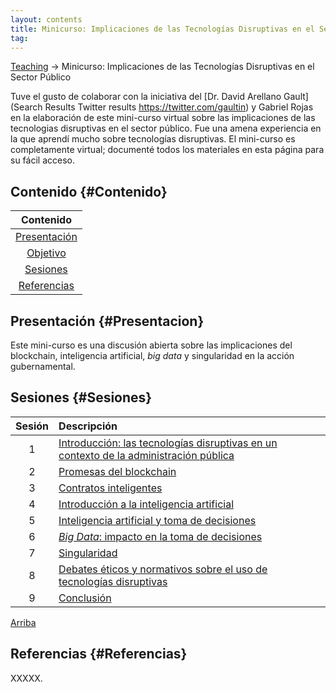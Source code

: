 ```yaml
---
layout: contents
title: Minicurso: Implicaciones de las Tecnologías Disruptivas en el Sector Público
tag:
---
```


[Teaching](../../../teaching) &rarr; Minicurso: Implicaciones de las Tecnologías Disruptivas en el Sector Público

Tuve el gusto de colaborar con la iniciativa del [Dr. David Arellano Gault](Search Results
Twitter results
https://twitter.com/gaultin) y Gabriel Rojas en la elaboración de este mini-curso virtual sobre las implicaciones de las tecnologias disruptivas en el sector público.  Fue una amena experiencia en la que aprendí mucho sobre tecnologías disruptivas. El mini-curso es completamente virtual; documenté todos los materiales en esta página para su fácil acceso.

## Contenido {#Contenido}

| Contenido |
| :---: |
| [Presentación](#Presentacion) |
| [Objetivo](#Objetivo) |
| [Sesiones](#Sesiones) |
| [Referencias](#Referencias) |

## Presentación {#Presentacion}

Este mini-curso es una discusión abierta sobre las implicaciones del blockchain, inteligencia artificial, *big data* y singularidad en la acción gubernamental.

## Sesiones {#Sesiones}

| Sesión       | Descripción  |
|:-------------:   | :-------------- |
| 1 | [Introducción: las tecnologías disruptivas en un contexto de la administración pública](/sesion1.md)  |
| 2 | [Promesas del blockchain](/sesion2.md) |
| 3 | [Contratos inteligentes](/sesion3.md) |
| 4 | [Introducción a la inteligencia artificial](/sesion4.md) |
| 5 | [Inteligencia artificial y toma de decisiones](/sesion5.md) |
| 6 | [*Big Data*: impacto en la toma de decisiones](/sesion6.md) |
| 7 | [Singularidad](/sesion7.md) |
| 8 | [Debates éticos y normativos sobre el uso de tecnologías disruptivas](/sesion8.md) |
| 9 | [Conclusión](/sesion9.md) |

[Arriba](#Contenido)

## Referencias {#Referencias}

XXXXX.
